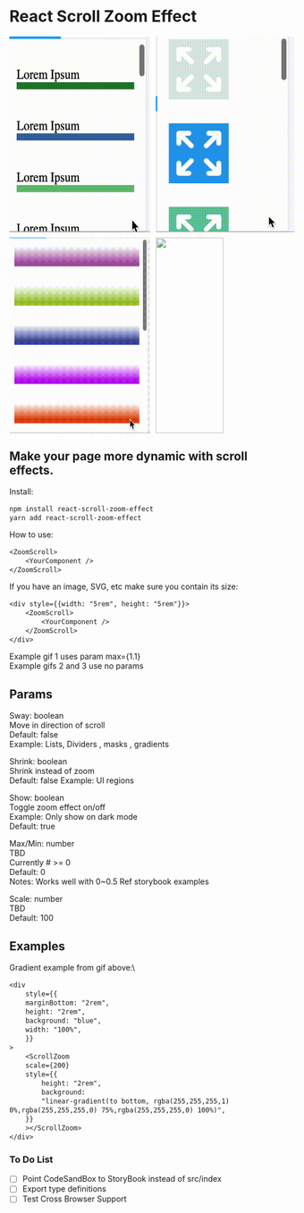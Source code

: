 # React Scroll Zoom Effect

<div style="display: flex; flex-direction: column; gap: 1vw;">
    <div style="display: flex; gap: 1vw;">
        <img src="./assets/list.gif" width="50%" height="350px"/>
        <img src="./assets/icons.gif" width="50%" height="350px"/>
    </div>
    <div style="display: flex; gap: 1vw;">
        <img src="./assets/with_linear_gradient.gif" width="50%" height="350px"/>
        <img src="./assets/icons_max_1.1.gif" width="50%" height="350px"/>
    </div>
</div>

## Make your page more dynamic with scroll effects.

Install:

```
npm install react-scroll-zoom-effect
yarn add react-scroll-zoom-effect
```

How to use:

```
<ZoomScroll>
	<YourComponent />
</ZoomScroll>
```

If you have an image, SVG, etc make sure you contain its size:

```
<div style={{width: "5rem", height: "5rem"}}>
    <ZoomScroll>
        <YourComponent />
    </ZoomScroll>
</div>
```

Example gif 1 uses param max={1.1}\
Example gifs 2 and 3 use no params

## Params

Sway: boolean\
Move in direction of scroll\
Default: false\
Example: Lists, Dividers , masks , gradients

Shrink: boolean\
Shrink instead of zoom\
Default: false
Example: UI regions

Show: boolean\
Toggle zoom effect on/off\
Example: Only show on dark mode\
Default: true

Max/Min: number\
TBD\
Currently # >= 0\
Default: 0\
Notes: Works well with 0~0.5
Ref storybook examples

Scale: number\
TBD\
Default: 100

## Examples

Gradient example from gif above:\

```
<div
    style={{
    marginBottom: "2rem",
    height: "2rem",
    background: "blue",
    width: "100%",
    }}
>
    <ScrollZoom
    scale={200}
    style={{
        height: "2rem",
        background:
        "linear-gradient(to bottom, rgba(255,255,255,1) 0%,rgba(255,255,255,0) 75%,rgba(255,255,255,0) 100%)",
    }}
    ></ScrollZoom>
</div>
```

### To Do List

- [ ] Point CodeSandBox to StoryBook instead of src/index
- [ ] Export type definitions
- [ ] Test Cross Browser Support
